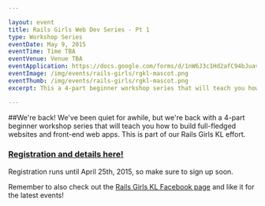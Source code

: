 ```yaml
---

layout: event
title: Rails Girls Web Dev Series - Pt 1
type: Workshop Series
eventDate: May 9, 2015
eventTime: Time TBA
eventVenue: Venue TBA
eventApplication: https://docs.google.com/forms/d/1nW6J3c1Hd2afC94bJuav8cFNKXqSMIRdJ2HNroWoCJw/viewform
eventImage: /img/events/rails-girls/rgkl-mascot.png
eventThumb: /img/events/rails-girls/rgkl-mascot.png
excerpt: This a 4-part beginner workshop series that will teach you how to build full-fledged websites and front-end web apps. 

---
```


##We're back!
We've been quiet for awhile, but we're back with a 4-part beginner workshop series that will teach you how to build full-fledged websites and front-end web apps. This is part of our Rails Girls KL effort. 

### **[Registration and details here!](https://docs.google.com/forms/d/1nW6J3c1Hd2afC94bJuav8cFNKXqSMIRdJ2HNroWoCJw/viewform)**
Registration runs until April 25th, 2015, so make sure to sign up soon.

Remember to also check out the [Rails Girls KL Facebook page](https://www.facebook.com/railsgirlskl?fref=nf) and like it for the latest events!